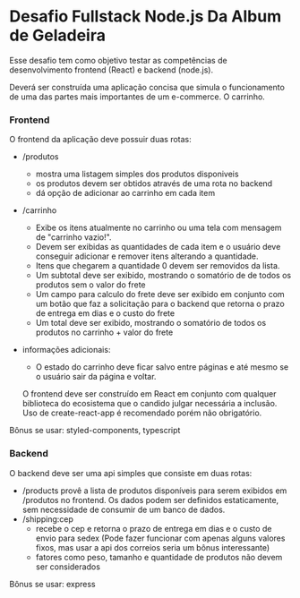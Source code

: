 # Desafio Fullstack Node.js Da Album de Geladeira

Esse desafio tem como objetivo testar as competências de desenvolvimento frontend (React) e backend (node.js).

Deverá ser construída uma aplicação concisa que simula o funcionamento de uma das partes mais importantes de um e-commerce. O carrinho.

### Frontend
O frontend da aplicação deve possuir duas rotas: 
- /produtos 
    - mostra uma listagem simples dos produtos disponiveis
    - os produtos devem ser obtidos através de uma rota no backend
    - dá opção de adicionar ao carrinho em cada item
- /carrinho 
    - Exibe os itens atualmente no carrinho ou uma tela com mensagem de "carrinho vazio!". 
    - Devem ser exibidas as quantidades de cada item e o usuário deve conseguir adicionar e remover itens alterando a quantidade. 
    - Itens que chegarem a quantidade 0 devem ser removidos da lista.
    - Um subtotal deve ser exibido, mostrando o somatório de de todos os produtos sem o valor do frete
    - Um campo para calculo do frete deve ser exibido em conjunto com um botão que faz a solicitação para o backend que retorna o prazo de entrega em dias e o custo do frete
    - Um total deve ser exibido, mostrando o somatório de todos os produtos no carrinho + valor do frete
- informações adicionais: 
    - O estado do carrinho deve ficar salvo entre páginas e até mesmo se o usuário sair da página e voltar.

    O frontend deve ser construído em React em conjunto com qualquer biblioteca do ecosistema que o candido julgar necessária a inclusão.
    Uso de create-react-app é recomendado porém não obrigatório.

Bônus se usar: styled-components, typescript



### Backend
O backend deve ser uma api simples que consiste em duas rotas:

- /products provê a lista de produtos disponíveis para serem exibidos em /produtos no frontend. Os dados podem ser definidos estaticamente, sem necessidade de consumir de um banco de dados.
- /shipping:cep
    - recebe o cep e retorna o prazo de entrega em dias e o custo de envio para sedex (Pode fazer funcionar com apenas alguns valores fixos, mas usar a api dos correios seria um bônus interessante)
    - fatores como peso, tamanho e quantidade de produtos não devem ser considerados

Bônus se usar: express
